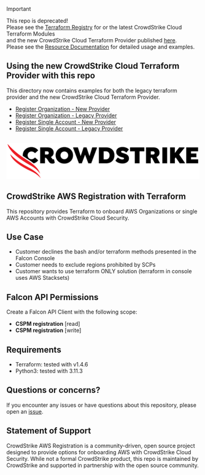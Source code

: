 > [!IMPORTANT]
> This repo is deprecated!  
> Please see the [Terraform Registry](https://registry.terraform.io/modules/CrowdStrike/cloud-registration/aws/latest) for or the latest CrowdStrike Cloud Terraform Modules  
> and the new CrowdStrike Cloud Terraform Provider published [here](https://registry.terraform.io/providers/CrowdStrike/crowdstrike/latest).  
> Please see the [Resource Documentation](https://github.com/CrowdStrike/terraform-provider-crowdstrike/blob/main/docs/resources/cloud_aws_account.md) for detailed usage and examples.  
 

## Using the new CrowdStrike Cloud Terraform Provider with this repo
This directory now contains examples for both the legacy terraform provider and the new CrowdStrike Cloud Terraform Provider.
- [Register Organization - New Provider](/organization-new/README.md)  
- [Register Organization - Legacy Provider](/organization/README.md)  
- [Register Single Account - New Provider](/single-account-new/README.md)  
- [Register Single Account - Legacy Provider](/single-account/README.md)  

##
  

![](https://raw.githubusercontent.com/CrowdStrike/falconpy/main/docs/asset/cs-logo.png)

## CrowdStrike AWS Registration with Terraform

This repository provides Terraform to onboard AWS Organizations or single AWS Accounts with CrowdStrike Cloud Security.

## Use Case
- Customer declines the bash and/or terraform methods presented in the Falcon Console
- Customer needs to exclude regions prohibited by SCPs
- Customer wants to use terraform ONLY solution (terraform in console uses AWS Stacksets)

Falcon API Permissions
----------------------

Create a Falcon API Client with the following scope:
* **CSPM registration** [read]
* **CSPM registration** [write]

Requirements
------------

- Terraform: tested with v1.4.6
- Python3: tested with 3.11.3

## Questions or concerns?

If you encounter any issues or have questions about this repository, please open an [issue](https://github.com/CrowdStrike/cloud-aws-registration-terraform/issues/new/choose).

## Statement of Support

CrowdStrike AWS Registration is a community-driven, open source project designed to provide options for onboarding AWS with CrowdStrike Cloud Security. While not a formal CrowdStrike product, this repo is maintained by CrowdStrike and supported in partnership with the open source community.
